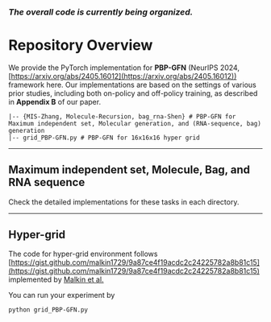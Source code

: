 ### *The overall code is currently being organized.*


# Repository Overview

We provide the PyTorch implementation for **PBP-GFN** (NeurIPS 2024, [https://arxiv.org/abs/2405.16012](https://arxiv.org/abs/2405.16012)) framework here. Our implementations are based on the settings of various prior studies, including both on-policy and off-policy training, as described in **Appendix B** of our paper. 
 
```
|-- {MIS-Zhang, Molecule-Recursion, bag_rna-Shen} # PBP-GFN for Maximum independent set, Molecular generation, and (RNA-sequence, bag) generation
|-- grid_PBP-GFN.py # PBP-GFN for 16x16x16 hyper grid
```

---

## Maximum independent set, Molecule, Bag, and RNA sequence

Check the detailed implementations for these tasks in each directory.

---


## Hyper-grid 

The code for hyper-grid environment follows [https://gist.github.com/malkin1729/9a87ce4f19acdc2c24225782a8b81c15](https://gist.github.com/malkin1729/9a87ce4f19acdc2c24225782a8b81c15) implemented by [Malkin et al.](https://arxiv.org/abs/2201.13259)

You can run your experiment by 

```bash
python grid_PBP-GFN.py
```
